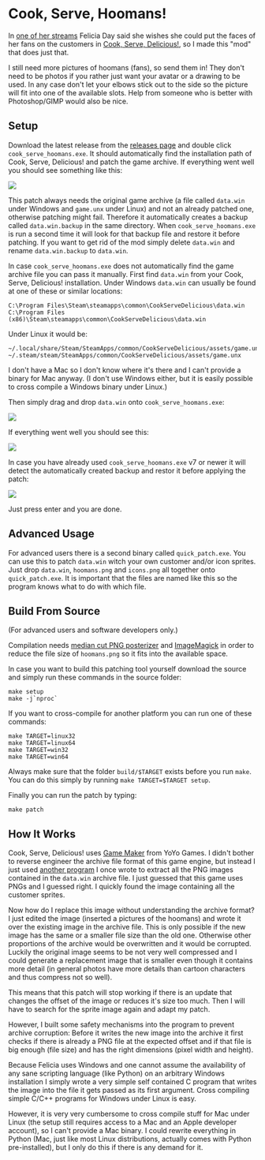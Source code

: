 Cook, Serve, Hoomans!
=====================

In [one of her streams](http://www.twitch.tv/feliciaday/v/4517425?t=02h19m22s)
Felicia Day said she wishes she could put the faces of her fans on the customers
in [Cook, Serve, Delicious!](http://store.steampowered.com/app/247020/), so I
made this "mod" that does just that.

I still need more pictures of hoomans (fans), so send them in! They don't need
to be photos if you rather just want your avatar or a drawing to be used. In any
case don't let your elbows stick out to the side so the picture will fit into
one of the available slots. Help from someone who is better with Photoshop/GIMP
would also be nice.

Setup
-----

Download the latest release from the [releases page](https://github.com/panzi/cook-serve-hoomans/releases)
and double click `cook_serve_hoomans.exe`. It should automatically find the
installation path of Cook, Serve, Delicious! and patch the game archive. If
everything went well you should see something like this:

![](http://i.imgur.com/xLfBnH0.png)

This patch always needs the original game archive (a file called `data.win` under
Windows and `game.unx` under Linux) and not an already patched one, otherwise
patching might fail. Therefore it automatically creates a backup called
`data.win.backup` in the same directory. When `cook_serve_hoomans.exe` is run a
second time it will look for that backup file and restore it before patching. If
you want to get rid of the mod simply delete `data.win` and rename
`data.win.backup` to `data.win`.

In case `cook_serve_hoomans.exe` does not automatically find the game archive
file you can pass it manually. First find `data.win` from your Cook, Serve,
Delicious! installation. Under Windows `data.win` can usually be found at one of
these or similar locations:

```
C:\Program Files\Steam\steamapps\common\CookServeDelicious\data.win
C:\Program Files (x86)\Steam\steamapps\common\CookServeDelicious\data.win
```

Under Linux it would be:

```
~/.local/share/Steam/SteamApps/common/CookServeDelicious/assets/game.unx
~/.steam/steam/SteamApps/common/CookServeDelicious/assets/game.unx
```

I don't have a Mac so I don't know where it's there and I can't provide a binary
for Mac anyway. (I don't use Windows either, but it is easily possible to cross
compile a Windows binary under Linux.)

Then simply drag and drop `data.win` onto `cook_serve_hoomans.exe`:

![](http://i.imgur.com/XVC4YIn.png)

If everything went well you should see this:

![](http://i.imgur.com/akcgTv9.png)

In case you have already used `cook_serve_hoomans.exe` v7 or newer it will detect
the automatically created backup and restor it before applying the patch:

![](http://i.imgur.com/W7QGslM.png)

Just press enter and you are done.

Advanced Usage
--------------

For advanced users there is a second binary called `quick_patch.exe`. You can
use this to patch `data.win` witch your own customer and/or icon sprites. Just
drop `data.win`, `hoomans.png` and `icons.png` all together onto
`quick_patch.exe`. It is important that the files are named like this so the
program knows what to do with which file.

Build From Source
-----------------

(For advanced users and software developers only.)

Compilation needs [median cut PNG posterizer](https://github.com/pornel/mediancut-posterizer)
and [ImageMagick](http://www.imagemagick.org/) in order to reduce the file size
of `hoomans.png` so it fits into the available space.

In case you want to build this patching tool yourself download the source and
simply run these commands in the source folder:

```
make setup
make -j`nproc`
```

If you want to cross-compile for another platform you can run one of these
commands:

```
make TARGET=linux32
make TARGET=linux64
make TARGET=win32
make TARGET=win64
```

Always make sure that the folder `build/$TARGET` exists before you run `make`.
You can do this simply by running `make TARGET=$TARGET setup`.

Finally you can run the patch by typing:

```
make patch
```

How It Works
------------

Cook, Serve, Delicious! uses [Game Maker](http://www.yoyogames.com/studio) from
YoYo Games. I didn't bother to reverse engineer the archive file format of this
game engine, but instead I just used [another program](https://github.com/panzi/mediaextract)
I once wrote to extract all the PNG images contained in the `data.win` archive
file. I just guessed that this game uses PNGs and I guessed right. I quickly
found the image containing all the customer sprites.

Now how do I replace this image without understanding the archive format? I just
edited the image (inserted a pictures of the hoomans) and wrote it over the
existing image in the archive file. This is only possible if the new image has
the same or a smaller file size than the old one. Otherwise other proportions of
the archive would be overwritten and it would be corrupted. Luckily the original
image seems to be not very well compressed and I could generate a replacement
image that is smaller even though it contains more detail (in general photos
have more details than cartoon characters and thus compress not so well).

This means that this patch will stop working if there is an update that changes
the offset of the image or reduces it's size too much. Then I will have to
search for the sprite image again and adapt my patch.

However, I built some safety mechanisms into the program to prevent archive
corruption: Before it writes the new image into the archive it first checks if
there is already a PNG file at the expected offset and if that file is big
enough (file size) and has the right dimensions (pixel width and height).

Because Felicia uses Windows and one cannot assume the availability of any sane
scripting language (like Python) on an arbitrary Windows installation I simply
wrote a very simple self contained C program that writes the image into the
file it gets passed as its first argument. Cross compiling simple C/C++ programs
for Windows under Linux is easy.

However, it is very very cumbersome to cross compile stuff for Mac under Linux
(the setup still requires access to a Mac and an Apple developer account), so I
can't provide a Mac binary. I could rewrite everything in Python (Mac, just like
most Linux distributions, actually comes with Python pre-installed), but I only
do this if there is any demand for it.
